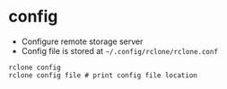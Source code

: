 # config

- Configure remote storage server
- Config file is stored at `~/.config/rclone/rclone.conf`

```shell
rclone config
rclone config file # print config file location
```
